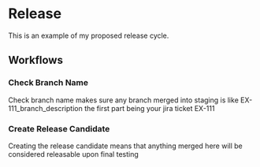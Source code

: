 # Release
This is an example of my proposed release cycle.

## Workflows
### Check Branch Name
Check branch name makes sure any branch merged into staging is like EX-111_branch_description
the first part being your jira ticket EX-111

### Create Release Candidate
Creating the release candidate means that anything merged here will be considered releasable upon final testing